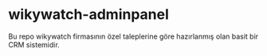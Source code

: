 # wikywatch-adminpanel
Bu repo wikywatch firmasının özel taleplerine göre hazırlanmış olan basit bir CRM sistemidir.
